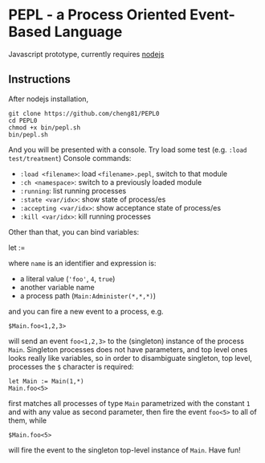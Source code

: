# PEPL - a Process Oriented Event-Based Language

Javascript prototype, currently requires [nodejs](www.nodejs.org)

## Instructions

After nodejs installation,

    git clone https://github.com/cheng81/PEPL0
    cd PEPL0
    chmod +x bin/pepl.sh
    bin/pepl.sh

And you will be presented with a console. Try load some test (e.g. `:load test/treatment`)
Console commands:

  - `:load <filename>`: load `<filename>.pepl`, switch to that module
  - `:ch <namespace>`: switch to a previously loaded module
  - `:running`: list running processes
  - `:state <var/idx>`: show state of process/es
  - `:accepting <var/idx>`: show acceptance state of process/es
  - `:kill <var/idx>`: kill running processes

Other than that, you can bind variables:

  let <name> := <expression>

where `name` is an identifier and expression is:

  - a literal value (`'foo'`, `4`, `true`)
  - another variable name
  - a process path (`Main:Administer(*,*,*)`)

and you can fire a new event to a process, e.g.

    $Main.foo<1,2,3>

will send an event `foo<1,2,3>` to the (singleton) instance of the process `Main`.
Singleton processes does not have parameters, and top level ones looks really like variables, so in order to disambiguate singleton, top level, processes the `$` character is required:

    let Main := Main(1,*)
    Main.foo<5>

first matches all processes of type `Main` parametrized with the constant `1` and with any value as second parameter, then fire the event `foo<5>` to all of them, while

    $Main.foo<5>

will fire the event to the singleton top-level instance of `Main`.
Have fun!